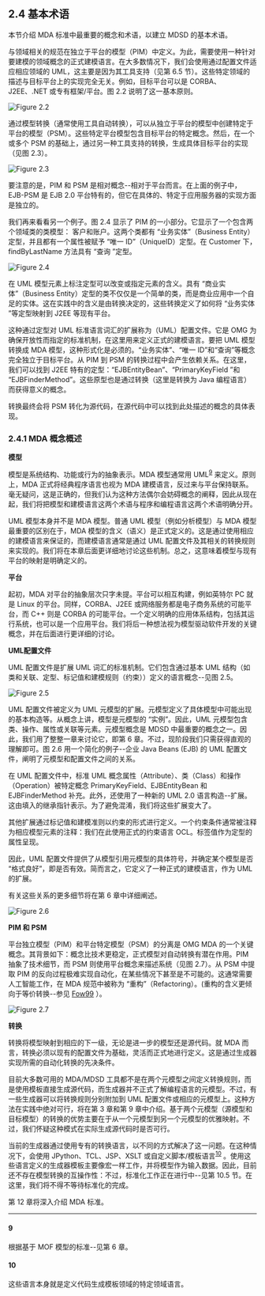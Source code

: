 ## 2.4 基本术语
本节介绍 MDA 标准中最重要的概念和术语，以建立 MDSD 的基本术语。

与领域相关的规范在独立于平台的模型（PIM）中定义。为此，需要使用一种针对要建模的领域概念的正式建模语言。在大多数情况下，我们会使用通过配置文件适应相应领域的 UML，这主要是因为其工具支持（见第 6.5 节）。这些特定领域的描述与目标平台上的实现完全无关。例如，目标平台可以是 CORBA、J2EE、.NET 或专有框架/平台。图 2.2 说明了这一基本原则。

![Figure 2.2](../img/f2.2.png)

通过模型转换（通常使用工具自动转换），可以从独立于平台的模型中创建特定于平台的模型（PSM）。这些特定平台模型包含目标平台的特定概念。然后，在一个或多个 PSM 的基础上，通过另一种工具支持的转换，生成具体目标平台的实现（见图 2.3）。

![Figure 2.3](../img/f2.3.png)

要注意的是，PIM 和 PSM 是相对概念--相对于平台而言。在上面的例子中，EJB-PSM 是 EJB 2.0 平台特有的，但它在具体的、特定于应用服务器的实现方面是独立的。

我们再来看看另一个例子。图 2.4 显示了 PIM 的一小部分。它显示了一个包含两个领域类的类模型： 客户和账户。这两个类都有 “业务实体”（Business Entity）定型，并且都有一个属性被赋予 “唯一 ID”（UniqueID）定型。在 Customer 下，findByLastName 方法具有 “查询 ”定型。

![Figure 2.4](../img/f2.4.png)

在 UML 模型元素上标注定型可以改变或指定元素的含义。具有 “商业实体”（Business Entity）定型的类不仅仅是一个简单的类，而是商业应用中一个自足的实体。这在实践中的含义是由转换决定的，这些转换定义了如何将 “业务实体 ”等定型映射到 J2EE 等现有平台。

这种通过定型对 UML 标准语言词汇的扩展称为（UML）配置文件。它是 OMG 为确保开放性而指定的标准机制，在这里用来定义正式的建模语言。要把 UML 模型转换成 MDA 模型，这种形式化是必须的。“业务实体”、“唯一 ID”和“查询”等概念完全独立于目标平台。从 PIM 到 PSM 的转换过程中会产生依赖关系。在这里，我们可以找到 J2EE 特有的定型：“EJBEntityBean”、“PrimaryKeyField ”和 “EJBFinderMethod”。这些原型也是通过转换（这里是转换为 Java 编程语言）而获得意义的概念。

转换最终会将 PSM 转化为源代码，在源代码中可以找到此处描述的概念的具体表现。

### 2.4.1 MDA 概念概述

**模型**

模型是系统结构、功能或行为的抽象表示。MDA 模型通常用 UML<sup>[9](#9)</sup>
 来定义。原则上，MDA 正式将经典程序语言也视为 MDA 建模语言，反过来与平台保持联系。毫无疑问，这是正确的，但我们认为这种方法偶尔会妨碍概念的阐释，因此从现在起，我们将把模型和建模语言这两个术语与程序和编程语言这两个术语明确分开。

UML 模型本身并不是 MDA 模型。普通 UML 模型（例如分析模型）与 MDA 模型最重要的区别在于，MDA 模型的含义（语义）是正式定义的。这是通过使用相应的建模语言来保证的，而建模语言通常是通过 UML 配置文件及其相关的转换规则来实现的。我们将在本章后面更详细地讨论这些机制。总之，这意味着模型与现有平台的映射是明确定义的。

**平台**

起初，MDA 对平台的抽象层次只字未提。平台可以相互构建，例如英特尔 PC 就是 Linux 的平台。同样，CORBA、J2EE 或网络服务都是电子商务系统的可能平台，而 C++ 则是 CORBA 的可能平台。一个定义明确的应用体系结构，包括其运行系统，也可以是一个应用平台。我们将后一种想法视为模型驱动软件开发的关键概念，并在后面进行更详细的讨论。

**UML配置文件**

UML 配置文件是扩展 UML 词汇的标准机制。它们包含通过基本 UML 结构（如类和关联、定型、标记值和建模规则（约束））定义的语言概念--见图 2.5。

![Figure 2.5](../img/f2.5.png)

UML 配置文件被定义为 UML 元模型的扩展。元模型定义了具体模型中可能出现的基本构造等。从概念上讲，模型是元模型的 “实例”。因此，UML 元模型包含类、操作、属性或关联等元素。元模型概念是 MDSD 中最重要的概念之一。因此，我们用了整整一章来讨论它，即第 6 章。不过，现阶段我们只需获得直观的理解即可。图 2.6 用一个简化的例子--企业 Java Beans (EJB) 的 UML 配置文件，阐明了元模型和配置文件之间的关系。

在 UML 配置文件中，标准 UML 概念属性（Attribute）、类（Class）和操作（Operation）被特定概念 PrimaryKeyField、EJBEntityBean 和 EJBFinderMethod 补充。此外，还使用了一种新的 UML 2.0 语言构造--扩展。这由填入的继承指针表示。为了避免混淆，我们将这些扩展变大了。

其他扩展通过标记值和建模准则以约束的形式进行定义。一个约束条件通常被注释为相应模型元素的注释：我们在此使用正式的约束语言 OCL。标签值作为定型的属性呈现。

因此，UML 配置文件提供了从模型引用元模型的具体符号，并确定某个模型是否 “格式良好”，即是否有效。简而言之，它定义了一种正式的建模语言，作为 UML 的扩展。

有关这些关系的更多细节将在第 6 章中详细阐述。

![Figure 2.6](../img/f2.6.png)

**PIM 和 PSM**

平台独立模型（PIM）和平台特定模型（PSM）的分离是 OMG MDA 的一个关键概念。其背景如下：概念比技术更稳定，正式模型对自动转换有潜在作用。PIM 抽象了技术细节，而 PSM 则使用平台概念来描述系统（见图 2.7）。从 PSM 中提取 PIM 的反向过程极难实现自动化，在某些情况下甚至是不可能的。这通常需要人工智能工作，在 MDA 规范中被称为 “重构”（Refactoring）。(重构的含义更倾向于等价转换--参见 [Fow99](../ref.md#fow99) ）。

![Figure 2.7](../img/f2.7.png)

**转换**

转换将模型映射到相应的下一级，无论是进一步的模型还是源代码。就 MDA 而言，转换必须以现有的配置文件为基础，灵活而正式地进行定义。这是通过生成器实现所需的自动化转换的先决条件。

目前大多数可用的 MDA/MDSD 工具都不是在两个元模型之间定义转换规则，而是使用模板直接生成源代码，而生成器并不正式了解编程语言的元模型。不过，有一些生成器可以将转换规则分别附加到 UML 配置文件或相应的元模型上。这种方法在实践中绝对可行，将在第 3 章和第 9 章中介绍。基于两个元模型（源模型和目标模型）的转换的优势主要在于从一个元模型到另一个元模型的优雅映射。不过，我们怀疑这种模式在实际生成源代码时是否可行。

当前的生成器通过使用专有的转换语言，以不同的方式解决了这一问题。在这种情况下，会使用 JPython、TCL、JSP、XSLT 或自定义脚本/模板语言<sup>[10](#10)</sup>
 。使用这些语言定义的生成器模板主要像宏一样工作，并将模型作为输入数据。因此，目前还不存在模型转换的互操作性：不过，标准化工作正在进行中--见第 10.5 节。在这里，我们将不得不等待标准化的完成。

第 12 章将深入介绍 MDA 标准。

---
#### 9
根据基于 MOF 模型的标准--见第 6 章。

#### 10
这些语言本身就是定义代码生成模板领域的特定领域语言。
